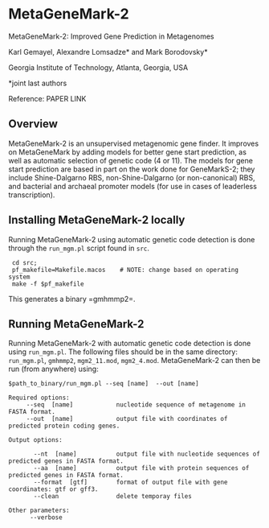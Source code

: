 # MetaGeneMark-2

MetaGeneMark-2: Improved Gene Prediction in Metagenomes

Karl Gemayel, Alexandre Lomsadze* and Mark Borodovsky*

Georgia Institute of Technology, Atlanta, Georgia, USA

*joint last authors

Reference: PAPER LINK


## Overview
MetaGeneMark-2 is an unsupervised metagenomic gene finder. It improves on MetaGeneMark by adding models for better gene start prediction, as well as automatic selection of genetic code (4 or 11). The models for gene start prediction are based in part on the work done for GeneMarkS-2; they include Shine-Dalgarno RBS, non-Shine-Dalgarno (or non-canonical) RBS, and bacterial and archaeal promoter models (for use in cases of leaderless transcription).

## Installing MetaGeneMark-2 locally
Running MetaGeneMark-2 using automatic genetic code detection is done through the `run_mgm.pl` script found in `src`.

     cd src;
     pf_makefile=Makefile.macos    # NOTE: change based on operating system
     make -f $pf_makefile


This generates a binary =gmhmmp2=.

## Running MetaGeneMark-2
Running MetaGeneMark-2 with automatic genetic code detection is done using `run_mgm.pl`. The following files should be in the same directory: `run_mgm.pl`, `gmhmmp2`, `mgm2_11.mod`, `mgm2_4.mod`. MetaGeneMark-2 can then be run (from anywhere) using:

    $path_to_binary/run_mgm.pl --seq [name]  --out [name]

    Required options:
         --seq  [name]            nucleotide sequence of metagenome in FASTA format.
         --out  [name]            output file with coordinates of predicted protein coding genes.

    Output options:

           --nt  [name]           output file with nucleotide sequences of predicted genes in FASTA format.
           --aa  [name]           output file with protein sequences of predicted genes in FASTA format.
           --format  [gtf]        format of output file with gene coordinates: gtf or gff3.
           --clean                delete temporay files

    Other parameters:
          --verbose
